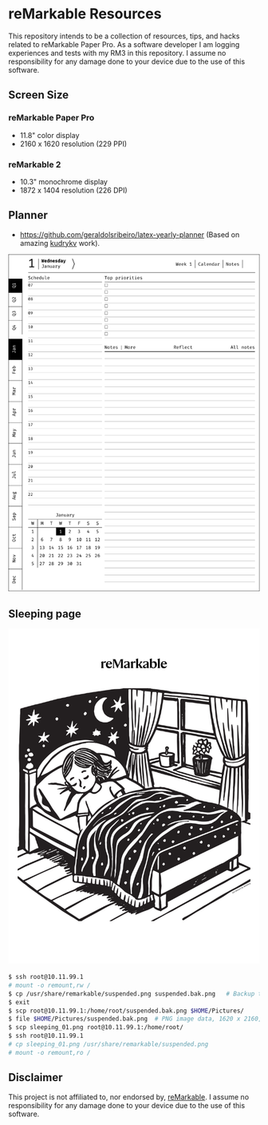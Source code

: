 # reMarkable Resources

This repository intends to be a collection of resources, tips, and hacks related to reMarkable Paper Pro.
As a software developer I am logging experiences and tests with my RM3 in this repository.
I assume no responsibility for any damage done to your device due to the use of this software.

## Screen Size

### reMarkable Paper Pro

* 11.8" color display
* 2160 x 1620 resolution (229 PPI)

### reMarkable 2

* 10.3" monochrome display
* 1872 x 1404 resolution (226 DPI)

## Planner

* https://github.com/geraldolsribeiro/latex-yearly-planner (Based on amazing [kudrykv](https://github.com/kudrykv/) work).

<img width="532" src="https://github.com/geraldolsribeiro/latex-yearly-planner/blob/main/examples/pictures/rm3.mos.default.dailycal.planner/05_day.png" />

## Sleeping page

<img width="532" src="https://github.com/geraldolsribeiro/reMarkable/blob/main/sleeping/sleeping_01.png" />

```bash
$ ssh root@10.11.99.1
# mount -o remount,rw /
$ cp /usr/share/remarkable/suspended.png suspended.bak.png   # Backup the original file
$ exit
$ scp root@10.11.99.1:/home/root/suspended.bak.png $HOME/Pictures/
$ file $HOME/Pictures/suspended.bak.png  # PNG image data, 1620 x 2160, 8-bit grayscale, non-interlaced
$ scp sleeping_01.png root@10.11.99.1:/home/root/
$ ssh root@10.11.99.1
# cp sleeping_01.png /usr/share/remarkable/suspended.png
# mount -o remount,ro /
```
## Disclaimer

This project is not affiliated to, nor endorsed by, [reMarkable](https://remarkable.com/).
I assume no responsibility for any damage done to your device due to the use of this software.
